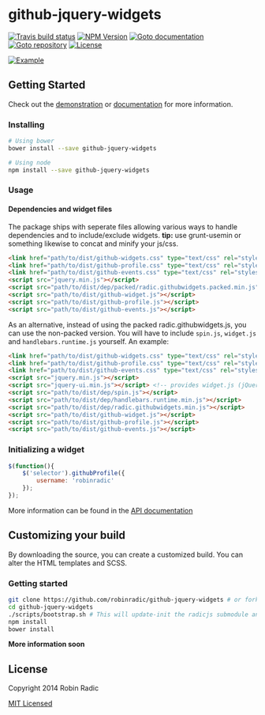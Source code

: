 # github-jquery-widgets
[![Travis build status](https://img.shields.io/travis/RobinRadic/github-jquery-widgets.svg)](http://travis-ci.org/RobinRadic/github-jquery-widgets)
[![NPM Version](https://img.shields.io/npm/v/github-jquery-widgets.svg)](http://npmjs.org/package/github-jquery-widgets)
[![Goto documentation](http://img.shields.io/badge/goto-documentation-orange.svg)](http://robin.radic.nl/github-jquery-widgets)
[![Goto repository](http://img.shields.io/badge/goto-repository-orange.svg)](https://github.com/robinradic/github-jquery-widgets)
[![License](http://img.shields.io/badge/license-MIT-blue.svg)](http://radic.mit-license.org)

[![Example](http://robin.radic.nl/github-jquery-widgets/images/events.jpeg)](http://robin.radic.nl/github-jquery-widgets)

## Getting Started
  
Check out the [demonstration](http://robin.radic.nl/github-jquery-widgets/demo) or [documentation](http://robin.radic.nl/github-jquery-widgets) for more information.
  
### Installing
```bash
# Using bower
bower install --save github-jquery-widgets

# Using node
npm install --save github-jquery-widgets
```

### Usage
  
#### Dependencies and widget files
The package ships with seperate files allowing various ways to handle dependencies and to include/exclude widgets.  **tip:** use grunt-usemin or something likewise to concat and minify your js/css.
```html
<link href="path/to/dist/github-widgets.css" type="text/css" rel="stylesheet">
<link href="path/to/dist/github-profile.css" type="text/css" rel="stylesheet">
<link href="path/to/dist/github-events.css" type="text/css" rel="stylesheet">
<script src="jquery.min.js"></script>
<script src="path/to/dist/dep/packed/radic.githubwidgets.packed.min.js"></script> <!-- includes: spin.js, widget.js, handlebars.runtime.min.js -->
<script src="path/to/dist/github-widget.js"></script>
<script src="path/to/dist/github-profile.js"></script>
<script src="path/to/dist/github-events.js"></script>
```
  
As an alternative, instead of using the packed radic.githubwidgets.js, you can use the non-packed version. You will have to include `spin.js`, `widget.js` and `handlebars.runtime.js` yourself. An example:
```html
<link href="path/to/dist/github-widgets.css" type="text/css" rel="stylesheet">
<link href="path/to/dist/github-profile.css" type="text/css" rel="stylesheet">
<link href="path/to/dist/github-events.css" type="text/css" rel="stylesheet">
<script src="jquery.min.js"></script>
<script src="jquery-ui.min.js"></script> <!-- provides widget.js (jQuery UI Widget Factory) -->
<script src="path/to/dist/dep/spin.js"></script>
<script src="path/to/dist/dep/handlebars.runtime.min.js"></script>
<script src="path/to/dist/dep/radic.githubwidgets.min.js"></script>
<script src="path/to/dist/github-widget.js"></script>
<script src="path/to/dist/github-profile.js"></script>
<script src="path/to/dist/github-events.js"></script>
```

### Initializing a widget
```javascript
$(function(){
    $('selector').githubProfile({
        username: 'robinradic'
    });
});
```
More information can be found in the [API documentation](http://robin.radic.nl/github-jquery-widgets/)

## Customizing your build
By downloading the source, you can create a customized build. You can alter the HTML templates and SCSS.
  
### Getting started
```bash
git clone https://github.com/robinradic/github-jquery-widgets # or fork->clone a version.
cd github-jquery-widgets
./scripts/bootstrap.sh # This will update-init the radicjs submodule and copy the pre-commit hook that updates the submodule before commiting
npm install
bower install
```
  
**More information soon**


## License
Copyright 2014 Robin Radic 

[MIT Licensed](http://radic.mit-license.org)

